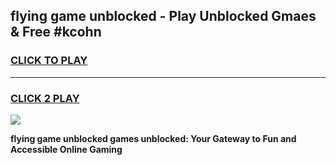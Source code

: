
## flying game unblocked - Play Unblocked Gmaes & Free #kcohn
<h3>
<a href="https://news.freeplayer.one?title=flying_game_unblocked&ref=03M">CLICK TO PLAY</a></h3>
<hr>

<h3>
<a href="https://news.freeplayer.one?title=flying_game_unblocked&ref=03M">CLICK 2 PLAY</a>
  
</h3>

<a href="https://news.freeplayer.one?title=flying_game_unblocked&ref=03M"><img src="https://clearcache.store/games.png"></a>


**flying game unblocked games unblocked: Your Gateway to Fun and Accessible Online Gaming**
